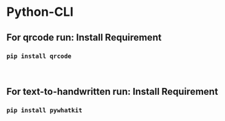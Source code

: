 # Python-CLI

<h2><b>For qrcode run: Install Requirement</b></h2>
<h3><code>pip install qrcode</code></h3>
<br>
<h2><b>For text-to-handwritten run: Install Requirement</b></h2>

<h3><code>pip install pywhatkit</code></h3>
